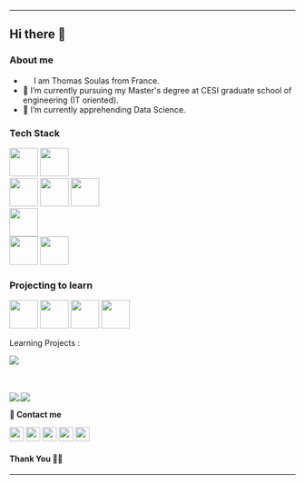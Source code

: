 ***********************************
## Hi there 👋

### About me
- <img src ="https://s3.amazonaws.com/pix.iemoji.com/images/emoji/apple/ios-12/256/boy-light-skin-tone.png" height= 15px width = 15px> I am Thomas Soulas from France.
- 🔭 I’m currently pursuing my Master's degree at CESI graduate school of engineering (IT oriented).
- 🌱 I’m currently apprehending Data Science.

### Tech Stack
<b></b>
<code><a href="https://www.python.org/" target="_blank"><img height="50" src="https://www.vectorlogo.zone/logos/python/python-ar21.svg"></a></code>
<code><a href="https://jupyter.org/" target="_blank"><img height="50" src="https://www.vectorlogo.zone/logos/jupyter/jupyter-ar21.svg"></a></code>
<br>
<code><a href="https://nodejs.org/en/" target="_blank"><img height="50" src="https://www.vectorlogo.zone/logos/nodejs/nodejs-ar21.svg"></a></code>
<code><a href="https://www.javascript.com/" target="_blank"><img height="50" src="https://www.vectorlogo.zone/logos/javascript/javascript-ar21.svg"></a></code>
<code><a href="https://reactjs.org/" target="_blank"><img height="50" src="https://www.vectorlogo.zone/logos/reactjs/reactjs-ar21.svg"></a></code>
<br>
<code><a href="https://www.mongodb.com/" target="_blank"><img height="50" src="https://www.vectorlogo.zone/logos/mongodb/mongodb-ar21.svg"></a></code>
<br>
<code><a href="https://code.visualstudio.com/" target="_blank"><img height="50" src="https://www.vectorlogo.zone/logos/visualstudio_code/visualstudio_code-ar21.svg"></a></code>
<code><a href="https://git-scm.com/" target="_blank"><img height="50" src="https://www.vectorlogo.zone/logos/git-scm/git-scm-ar21.svg"></a></code>
<br>
### Projecting to learn 
<b></b>
<code><a href="https://angular.io/" target="_blank"><img height="50" src="https://www.vectorlogo.zone/logos/angular/angular-ar21.svg"></a></code>
<code><a href="https://www.r-project.org/" target="_blank"><img height="50" src="https://www.vectorlogo.zone/logos/r-project/r-project-ar21.svg"></a></code>
<code><a href="https://www.tensorflow.org/" target="_blank"><img height="50" src="https://www.vectorlogo.zone/logos/tensorflow/tensorflow-ar21.svg"></a></code>
<code><a href="https://pytorch.org/" target="_blank"><img height="50" src="https://www.vectorlogo.zone/logos/pytorch/pytorch-ar21.svg"></a></code>
<br>

Learning Projects :

<a href="https://github.com/SacreLearning/Exercice-Data-Analytics">
  <img align="center" src="https://github-readme-stats.vercel.app/api/pin/?username=SacreLearning&repo=Exercice-Data-Analytics" />
</a>

##
<br>
<a href="https://github.com/Sacrezar">
  <img align="center" src="https://github-readme-stats.vercel.app/api?username=sacrezar&count_private=true&show_icons=true&theme=vision-friendly-dark" />
</a>
<a href="https://github.com/Sacrezar">
  <img align="center" src="https://github-readme-stats.vercel.app/api/top-langs/?username=Sacrezar&count_private=true&layout=compact&theme=vision-friendly-dark" />
</a>
<br>

**💬 Contact me**

<a href="https://www.linkedin.com/in/thomas-soulas-53514b161/" target="_blank"><img height="25" src="https://www.vectorlogo.zone/logos/linkedin/linkedin-icon.svg"></a>
<a href="https://github.com/Sacrezar" target="_blank"><img height="25" src="https://www.vectorlogo.zone/logos/github/github-icon.svg"></a>
<a href="https://www.twitter.com/Sacrezar" target="_blank"><img height="25" src="https://www.vectorlogo.zone/logos/twitter/twitter-icon.svg"></a>
<a href="mailto:thomas.soulas@viacesi.fr" target="_blank"><img height="25" src="https://www.vectorlogo.zone/logos/gmail/gmail-icon.svg"></a>
<a href="https://www.youtube.com/user/sacrezar" target="_blank"><img height="25" src="https://www.vectorlogo.zone/logos/youtube/youtube-icon.svg"></a>


#### Thank You 🙏🏼
***********************************

